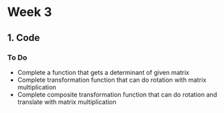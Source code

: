 # Week 3

## 1. Code
### To Do
 - Complete a function that gets a determinant of given matrix
 - Complete transformation function that can do rotation with matrix multiplication
 - Complete composite transformation function that can do rotation and translate with matrix multiplication